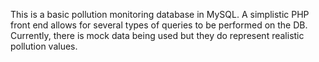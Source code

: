 This is a basic pollution monitoring database in MySQL. A simplistic PHP front end allows for several types of queries to be performed on the DB. Currently, there is mock data being used but they do represent realistic pollution values.
